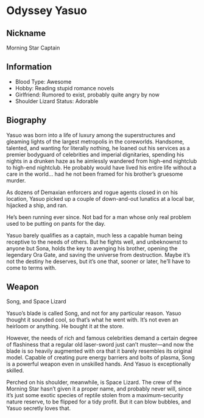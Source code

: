 # Odyssey Yasuo

## Nickname
Morning Star Captain

## Information
- Blood Type: Awesome
- Hobby: Reading stupid romance novels
- Girlfriend: Rumored to exist, probably quite angry by now
- Shoulder Lizard Status: Adorable

## Biography
Yasuo was born into a life of luxury among the superstructures and gleaming 
lights of the largest metropolis in the coreworlds. Handsome, talented, and 
wanting for literally nothing, he loaned out his services as a premier 
bodyguard of celebrities and imperial dignitaries, spending his nights in a 
drunken haze as he aimlessly wandered from high-end nightclub to high-end 
nightclub. He probably would have lived his entire life without a care in the 
world… had he not been framed for his brother’s gruesome murder.

As dozens of Demaxian enforcers and rogue agents closed in on his location, 
Yasuo picked up a couple of down-and-out lunatics at a local bar, hijacked a 
ship, and ran.

He’s been running ever since. Not bad for a man whose only real problem used to 
be putting on pants for the day.

Yasuo barely qualifies as a captain, much less a capable human being receptive 
to the needs of others. But he fights well, and unbeknownst to anyone but Sona, 
holds the key to avenging his brother, opening the legendary Ora Gate, and 
saving the universe from destruction. Maybe it’s not the destiny he deserves, 
but it’s one that, sooner or later, he’ll have to come to terms with.

## Weapon
Song, and Space Lizard

Yasuo’s blade is called Song, and not for any particular reason. Yasuo thought 
it sounded cool, so that’s what he went with. It’s not even an heirloom or 
anything. He bought it at the store.

However, the needs of rich and famous celebrities demand a certain degree of 
flashiness that a regular old laser-sword just can’t muster—and now the blade 
is so heavily augmented with ora that it barely resembles its original model. 
Capable of creating pure energy barriers and bolts of plasma, Song is a 
powerful weapon even in unskilled hands. And Yasuo is exceptionally skilled.

Perched on his shoulder, meanwhile, is Space Lizard. The crew of the Morning 
Star hasn’t given it a proper name, and probably never will, since it’s just 
some exotic species of reptile stolen from a maximum-security nature reserve, 
to be flipped for a tidy profit. But it can blow bubbles, and Yasuo secretly 
loves that.